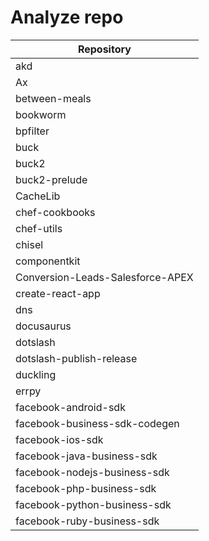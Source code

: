 # Analyze repo

| Repository |
| ---------- |
| akd |
| Ax |
| between-meals |
| bookworm |
| bpfilter |
| buck |
| buck2 |
| buck2-prelude |
| CacheLib |
| chef-cookbooks |
| chef-utils |
| chisel |
| componentkit |
| Conversion-Leads-Salesforce-APEX |
| create-react-app |
| dns |
| docusaurus |
| dotslash |
| dotslash-publish-release |
| duckling |
| errpy |
| facebook-android-sdk |
| facebook-business-sdk-codegen |
| facebook-ios-sdk |
| facebook-java-business-sdk |
| facebook-nodejs-business-sdk |
| facebook-php-business-sdk |
| facebook-python-business-sdk |
| facebook-ruby-business-sdk |
